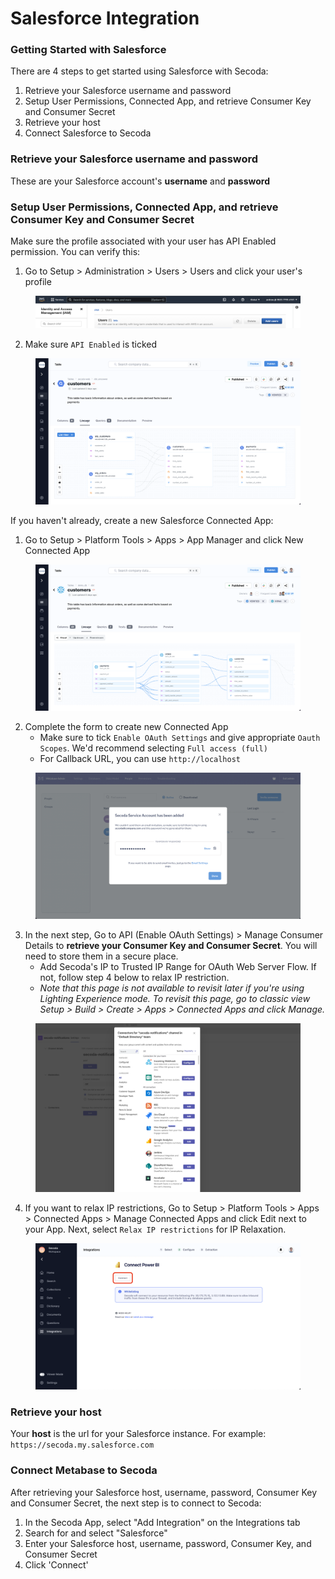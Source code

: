 # Salesforce Integration

### Getting Started with Salesforce

There are 4 steps to get started using Salesforce with Secoda:

1. Retrieve your Salesforce username and password
2. Setup User Permissions, Connected App, and retrieve Consumer Key and Consumer Secret
3. Retrieve your host&#x20;
4. Connect Salesforce to Secoda

### Retrieve your Salesforce username and password

These are your Salesforce account's **username** and **password**

### Setup User Permissions, Connected App, and retrieve Consumer Key and Consumer Secret

Make sure the profile associated with your user has API Enabled permission. You can verify this:

1. Go to Setup > Administration > Users > Users and click your user's profile&#x20;

<figure><img src="../.gitbook/assets/image (3).png" alt=""><figcaption></figcaption></figure>

2. Make sure `API Enabled` is ticked

<figure><img src="../.gitbook/assets/image (1).png" alt=""><figcaption></figcaption></figure>

If you haven't already, create a new Salesforce Connected App:

1. Go to Setup > Platform Tools > Apps > App Manager and click New Connected App

<figure><img src="../.gitbook/assets/image (6).png" alt=""><figcaption></figcaption></figure>

2. Complete the form to create new Connected App
   * Make sure to tick `Enable OAuth Settings` and give appropriate `Oauth Scopes`. We'd recommend selecting `Full access (full)`
   * For Callback URL, you can use `http://localhost`

<figure><img src="../.gitbook/assets/image.png" alt=""><figcaption></figcaption></figure>

3. In the next step, Go to API (Enable OAuth Settings) > Manage Consumer Details to **retrieve your Consumer Key and Consumer Secret**. You will need to store them in a secure place.
   * Add Secoda's IP to Trusted IP Range for OAuth Web Server Flow. If not, follow step 4 below to relax IP restriction.
   * _Note that this page is not available to revisit later if you're using Lighting Experience mode. To revisit this page, go to classic view Setup > Build > Create > Apps > Connected Apps and click Manage._&#x20;

<figure><img src="../.gitbook/assets/image (16).png" alt=""><figcaption></figcaption></figure>

4. If you want to relax IP restrictions, Go to Setup > Platform Tools > Apps > Connected Apps > Manage Connected Apps and click Edit next to your App. Next, select `Relax IP restrictions` for IP Relaxation.&#x20;

<figure><img src="../.gitbook/assets/image (2).png" alt=""><figcaption></figcaption></figure>

### Retrieve your host

Your **host** is the url for your Salesforce instance. For example: `https://secoda.my.salesforce.com`

### **Connect Metabase to Secoda** <a href="#h_757a3b000b" id="h_757a3b000b"></a>

After retrieving your Salesforce host, username, password, Consumer Key and Consumer Secret, the next step is to connect to Secoda:

1. In the Secoda App, select "Add Integration" on the Integrations tab
2. Search for and select "Salesforce"
3. Enter your Salesforce host, username, password, Consumer Key, and Consumer Secret
4. Click 'Connect'
